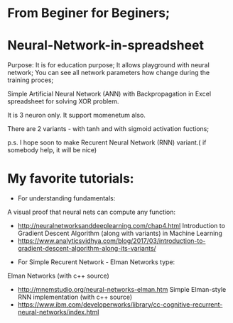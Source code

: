 # From Beginer for Beginers;

# Neural-Network-in-spreadsheet

Purpose:
It is for education purpose;
It allows playground with neural network;
You can see all network parameters how change during the training proces;

Simple Artificial Neural Network (ANN) with Backpropagation in Excel spreadsheet for solving XOR problem.

It is 3 neuron only.
It support momenetum also.

There are 2 variants - with tanh and with sigmoid activation fuctions;

p.s. I hope soon to make Recurent Neural Network (RNN) variant.( if somebody help, it will be nice)

# My favorite tutorials:

* For understanding fundamentals:

A visual proof that neural nets can compute any function:
  - http://neuralnetworksanddeeplearning.com/chap4.html
Introduction to Gradient Descent Algorithm (along with variants) in Machine Learning
  - https://www.analyticsvidhya.com/blog/2017/03/introduction-to-gradient-descent-algorithm-along-its-variants/

* For Simple Recurent Network - Elman Networks type:

Elman Networks (with c++ source) 
  - http://mnemstudio.org/neural-networks-elman.htm
Simple Elman-style RNN implementation (with c++ source) 
  - https://www.ibm.com/developerworks/library/cc-cognitive-recurrent-neural-networks/index.html
